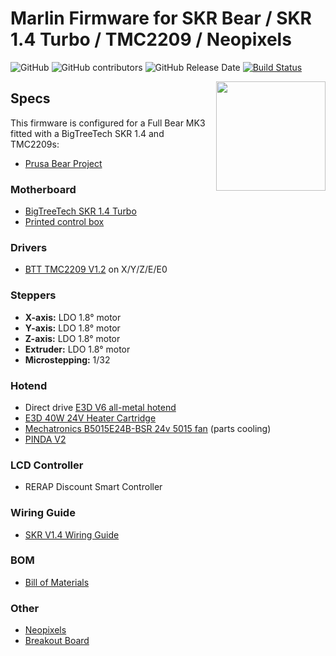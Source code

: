 # Marlin Firmware for SKR Bear / SKR 1.4 Turbo / TMC2209 / Neopixels

![GitHub](https://img.shields.io/github/license/marlinfirmware/marlin.svg)
![GitHub contributors](https://img.shields.io/github/contributors/marlinfirmware/marlin.svg)
![GitHub Release Date](https://img.shields.io/github/release-date/marlinfirmware/marlin.svg)
[![Build Status](https://github.com/MarlinFirmware/Marlin/workflows/CI/badge.svg?branch=bugfix-2.0.x)](https://github.com/MarlinFirmware/Marlin/actions)

<img align="right" width=175 src="buildroot/share/pixmaps/logo/marlin-250.png" />

## Specs

This firmware is configured for a Full Bear MK3 fitted with a BigTreeTech SKR 1.4 and TMC2209s:
* [Prusa Bear Project](https://github.com/gregsaun)

### Motherboard
* [BigTreeTech SKR 1.4 Turbo](https://www.biqu.equipment/collections/skr-series/products/btt-skr-v1-4-skr-v1-4-pro)
* [Printed control box](https://www.prusaprinters.org/prints/20416-skr-bear-case)

### Drivers
* [BTT TMC2209 V1.2](https://www.biqu.equipment/collections/stepper-motor-board/products/bigtreetech-tmc2209-stepper-motor-driver-for-3d-printer-board-vs-tmc2208) on X/Y/Z/E/E0

### Steppers
* **X-axis:** LDO 1.8° motor
* **Y-axis:** LDO 1.8° motor
* **Z-axis:** LDO 1.8° motor
* **Extruder:** LDO 1.8° motor
* **Microstepping:** 1/32

### Hotend
 * Direct drive [E3D V6 all-metal hotend](https://e3d-online.com/v6-all-metal-hotend)
 * [E3D 40W 24V Heater Cartridge](https://e3d-online.com/standard-heater-cartridge)
 * [Mechatronics B5015E24B-BSR 24v 5015 fan](https://www.digikey.com/product-detail/en/mechatronics-fan-group/B5015E24B-BSR/1570-1034-ND/5209731) (parts cooling)
 * [PINDA V2](https://www.prusa3d.com)


### LCD Controller
* RERAP Discount Smart Controller

### Wiring Guide
* [SKR V1.4 Wiring Guide](https://github.com/codiac2600/SKR-MK3s-V1.4-Beta/blob/master/SKR%20MK3s%20Wire%20Guide.pdf)

### BOM
* [Bill of Materials](https://github.com/codiac2600/SKR-MK3s-V1.4-Beta/blob/master/SKR%20Conversion%20BOM.csv)

### Other
* [Neopixels](https://www.amazon.com/ALITOVE-Addressable-Programmable-Waterproof-Raspberry/dp/B07FVR6W71/ref=sr_1_22?dchild=1&keywords=neopixels&qid=1586827827&sr=8-22)
* [Breakout Board](https://www.printedsolid.com/products/skr-neopixel-breakout-board)
